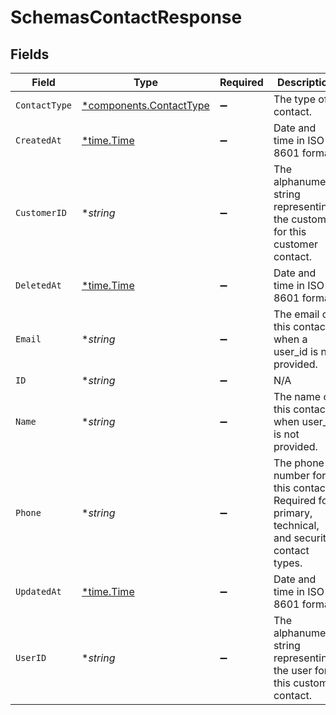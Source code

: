 # SchemasContactResponse


## Fields

| Field                                                                                           | Type                                                                                            | Required                                                                                        | Description                                                                                     | Example                                                                                         |
| ----------------------------------------------------------------------------------------------- | ----------------------------------------------------------------------------------------------- | ----------------------------------------------------------------------------------------------- | ----------------------------------------------------------------------------------------------- | ----------------------------------------------------------------------------------------------- |
| `ContactType`                                                                                   | [*components.ContactType](../../models/components/contacttype.md)                               | :heavy_minus_sign:                                                                              | The type of contact.                                                                            |                                                                                                 |
| `CreatedAt`                                                                                     | [*time.Time](https://pkg.go.dev/time#Time)                                                      | :heavy_minus_sign:                                                                              | Date and time in ISO 8601 format.                                                               | 2020-04-09 18:14:30 +0000 UTC                                                                   |
| `CustomerID`                                                                                    | **string*                                                                                       | :heavy_minus_sign:                                                                              | The alphanumeric string representing the customer for this customer contact.                    |                                                                                                 |
| `DeletedAt`                                                                                     | [*time.Time](https://pkg.go.dev/time#Time)                                                      | :heavy_minus_sign:                                                                              | Date and time in ISO 8601 format.                                                               | 2020-04-09 18:14:30 +0000 UTC                                                                   |
| `Email`                                                                                         | **string*                                                                                       | :heavy_minus_sign:                                                                              | The email of this contact, when a user_id is not provided.                                      |                                                                                                 |
| `ID`                                                                                            | **string*                                                                                       | :heavy_minus_sign:                                                                              | N/A                                                                                             | x4xCwxxJxGCx123Rx5xTx                                                                           |
| `Name`                                                                                          | **string*                                                                                       | :heavy_minus_sign:                                                                              | The name of this contact, when user_id is not provided.                                         |                                                                                                 |
| `Phone`                                                                                         | **string*                                                                                       | :heavy_minus_sign:                                                                              | The phone number for this contact. Required for primary, technical, and security contact types. |                                                                                                 |
| `UpdatedAt`                                                                                     | [*time.Time](https://pkg.go.dev/time#Time)                                                      | :heavy_minus_sign:                                                                              | Date and time in ISO 8601 format.                                                               | 2020-04-09 18:14:30 +0000 UTC                                                                   |
| `UserID`                                                                                        | **string*                                                                                       | :heavy_minus_sign:                                                                              | The alphanumeric string representing the user for this customer contact.                        |                                                                                                 |